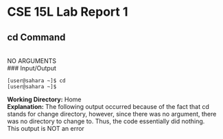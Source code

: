 # CSE 15L Lab Report 1 

## cd Command
<br/>
NO ARGUMENTS
<br/>
### Input/Output


```
[user@sahara ~]$ cd
[user@sahara ~]$ 
```

**Working Directory:** Home
 <br/>
**Explanation:** The following output occurred because of the fact that cd stands for change directory, however, since there was no argument, there was no directory to change to. Thus, the code essentially did nothing.
<br/>
This output is NOT an error
<br/>


